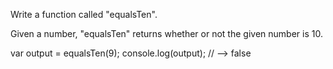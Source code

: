 Write a function called "equalsTen".

Given a number, "equalsTen" returns whether or not the given number is 10.

var output = equalsTen(9);
console.log(output); // --> false
